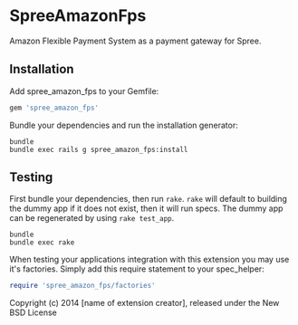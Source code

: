 SpreeAmazonFps
==============

Amazon Flexible Payment System as a payment gateway for Spree.

Installation
------------

Add spree_amazon_fps to your Gemfile:

```ruby
gem 'spree_amazon_fps'
```

Bundle your dependencies and run the installation generator:

```shell
bundle
bundle exec rails g spree_amazon_fps:install
```

Testing
-------

First bundle your dependencies, then run `rake`. `rake` will default to building the dummy app if it does not exist, then it will run specs. The dummy app can be regenerated by using `rake test_app`.

```shell
bundle
bundle exec rake
```

When testing your applications integration with this extension you may use it's factories.
Simply add this require statement to your spec_helper:

```ruby
require 'spree_amazon_fps/factories'
```

Copyright (c) 2014 [name of extension creator], released under the New BSD License
